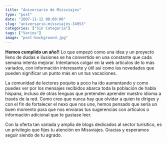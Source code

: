 ```yaml
---
title: "Aniversario de Missviajes"
type: "post"
date: "2007-11-12 00:00:00"
slug: "aniversario-missviajes-34953"
categories: ["Sin Categoría"]
tags: ["Varios"]
image: "post-background.jpg"
---
```


**Hemos cumplido un año!!** Lo que empezó como una idea y un proyecto lleno de dudas e ilusiones se ha convertido en una constante que cada semana intenta mejorar. Intentamos colgar en la web artículos de lo más variados, con información interesante y útil así como las novedades que pueden significar un punto más en un tus vacaciones.

La comunidad de lectores poquito a poco ha ido aumentando y como puedes ver por los mensajes recibidos abarca toda la población de habla hispana, incluso de otras lenguas que pretenden aprender nuestro idioma a través de la red. Como creo que nunca hay que olvidar a quien te diriges y con el fin de fortalecer el nexo que nos une, hemos pensado que sería un buen momento para que nos enviaras tus sugerencias con artículos o información adicional que te gustase leer.

Con la oferta tan variada y amplia de blogs dedicados al sector turísitico, es un privilegio que fijes tu atención en Missviajes. Gracias y esperamos seguir siendo de tu agrado.